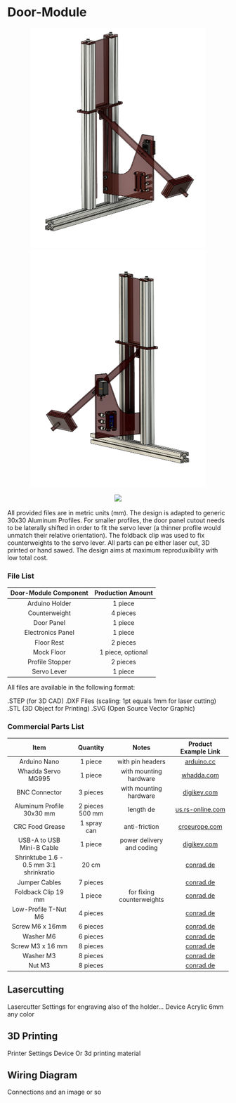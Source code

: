 # Door-Module
<p align="center">
  <img src="./images/Door-Module_L.png" width="400">
  <img src="./images/Door-Module_R.png" width="400">
</p>

<p align="center">
  <img src="./images/Door-Module.gif" width="800">
</p>

All provided files are in metric units (mm). The design is adapted to generic 30x30 Aluminum Profiles. For smaller profiles, the door panel cutout needs to be laterally shifted in order to fit the servo lever (a thinner profile would unmatch their relative orientation). The foldback clip was used to fix counterweights to the servo lever. All parts can pe either laser cut, 3D printed or hand sawed. The design aims at maximum reproduxibility with low total cost.

### File List

| Door-Module Component | Production Amount |
| :---: | :---: |
| Arduino Holder | 1 piece |
| Counterweight | 4 pieces |
| Door Panel | 1 piece |
| Electronics Panel | 1 piece |
| Floor Rest | 2 pieces |
| Mock Floor | 1 piece, optional |
| Profile Stopper | 2 pieces |
| Servo Lever | 1 piece |

All files are available in the following format:

.STEP (for 3D CAD)
.DXF Files (scaling: 1pt equals 1mm for laser cutting)
.STL (3D Object for Printing)
.SVG (Open Source Vector Graphic)


### Commercial Parts List

| Item | Quantity | Notes | Product Example Link |
| :---: | :---: | :---: | :---: |
| Arduino Nano | 1 piece | with pin headers | [arduino.cc](https://store-usa.arduino.cc/products/arduino-nano?selectedStore=us) |
| Whadda Servo MG995 | 1 piece | with mounting hardware | [whadda.com](https://whadda.com/product/servo-mg995-wpm603/) |
| BNC Connector | 3 pieces | with mounting hardware | [digikey.com](https://www.digikey.de/de/products/detail/amphenol-rf/31-221-RFX/100648) |
| Aluminum Profile 30x30 mm | 2 pieces 500 mm | length de | [us.rs-online.com](https://us.rs-online.com/product/bosch-rexroth-assembly-technology/3842990720-1000mm/73548689/) |
| CRC Food Grease | 1 spray can | anti-friction | [crceurope.com](http://www.crceurope.com/crc/CRCproductdetail.csp?division=industry&product=FG) |
| USB-A to USB Mini-B Cable | 1 piece | power delivery and coding | [digikey.com](https://www.conrad.de/de/p/dsg-canusa-8640015953-schrumpfschlauch-ohne-kleber-schwarz-1-60-mm-0-80-mm-schrumpfrate-3-1-10-m-708870.html) |
| Shrinktube 1.6 - 0.5 mm 3:1 shrinkratio | 20 cm |  | [conrad.de](https://www.conrad.de/de/p/dsg-canusa-8640015953-schrumpfschlauch-ohne-kleber-schwarz-1-60-mm-0-80-mm-schrumpfrate-3-1-10-m-708870.html) |
| Jumper Cables | 7 pieces |  | [conrad.de](https://www.conrad.de/de/p/renkforce-jkmf403-jumper-kabel-arduino-banana-pi-raspberry-pi-40x-drahtbruecken-stecker-40x-drahtbruecken-buchse-30-2299844.html) |
| Foldback Clip 19 mm | 1 piece | for fixing counterweights | [conrad.de](https://www.conrad.de/de/p/rapesco-foldback-klammern-breite-19-mm-schwarz-65800180-804794934.html) |
| Low-Profile T-Nut M6 | 4 pieces |  | [conrad.de](https://www.conrad.de/de/p/schneider-electric-nsynm6-nsynm6-gleitmutter-m6-stahl-100-st-1876707.html) |
| Screw M6 x 16mm | 6 pieces |  | [conrad.de](https://www.conrad.de/de/p/839601-innensechskantschrauben-m6-16-mm-innensechskant-stahl-verzinkt-100-st-839601.html) |
| Washer M6 | 6 pieces |  | [conrad.de](https://www.conrad.de/de/p/rs-pro-unterlegscheiben-fuer-m6-schrauben-a4-316-b-form-0-8mm-x-6-4mm-x-12-5mm-edelstahl-packung-a-50-stueck-900765647.html) |
| Screw M3 x 16 mm | 8 pieces |  | [conrad.de](https://www.conrad.de/de/p/toolcraft-839705-zylinderschrauben-m3-16-mm-innensechskant-din-912-edelstahl-a2-100-st-839705.html) |
| Washer M3 | 8 pieces |  | [conrad.de](https://www.conrad.de/de/p/rs-pro-unterlegscheiben-fuer-m3-schrauben-glatt-a2-304-flach-0-5mm-x-3-2mm-x-7mm-edelstahl-packung-a-250-stueck-805559965.html) |
| Nut M3 | 8 pieces |  | [conrad.de](https://www.conrad.de/de/p/toolcraft-131880-sechskantmuttern-m3-din-934-stahl-100-st-131880.html) |



Lasercutting
--------------------
Lasercutter Settings for engraving also of the holder...
Device
Acrylic 6mm any color


3D Printing
--------------------
Printer Settings
Device
Or 3d printing material


Wiring Diagram
--------------------
Connections and an image or so


